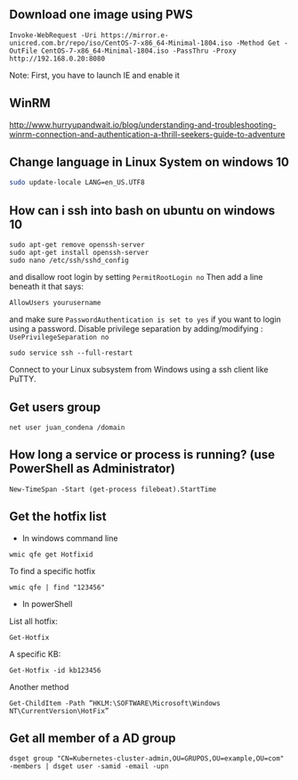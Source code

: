 ## Download one image using PWS

```
Invoke-WebRequest -Uri https://mirror.e-unicred.com.br/repo/iso/CentOS-7-x86_64-Minimal-1804.iso -Method Get -OutFile CentOS-7-x86_64-Minimal-1804.iso -PassThru -Proxy http://192.168.0.20:8080
``` 
Note: First, you have to launch IE and enable it


## WinRM
http://www.hurryupandwait.io/blog/understanding-and-troubleshooting-winrm-connection-and-authentication-a-thrill-seekers-guide-to-adventure


## Change language in Linux System on windows 10 

```sh
sudo update-locale LANG=en_US.UTF8
```

## How can i ssh into bash on ubuntu on windows 10
```
sudo apt-get remove openssh-server
sudo apt-get install openssh-server
sudo nano /etc/ssh/sshd_config 
```
and disallow root login by setting `PermitRootLogin no`
Then add a line beneath it that says:
```
AllowUsers yourusername
```
and make sure `PasswordAuthentication is set to yes` if you want to login using a password.
Disable privilege separation by adding/modifying : `UsePrivilegeSeparation no`
```
sudo service ssh --full-restart
```
Connect to your Linux subsystem from Windows using a ssh client like PuTTY.



## Get users group
```
net user juan_condena /domain
```
## How long a service or process is running? (use PowerShell as Administrator)

```
New-TimeSpan -Start (get-process filebeat).StartTime
```

## Get the hotfix list 

* In windows command line
```
wmic qfe get Hotfixid
```
To find a specific hotfix

```
wmic qfe | find "123456"
```

* In powerShell

List all hotfix:
```
Get-Hotfix 
```
A specific KB:
```
Get-Hotfix -id kb123456
```

Another method
```
Get-ChildItem -Path “HKLM:\SOFTWARE\Microsoft\Windows NT\CurrentVersion\HotFix”
```

## Get all member of a AD group

```
dsget group "CN=Kubernetes-cluster-admin,OU=GRUPOS,OU=example,OU=com" -members | dsget user -samid -email -upn
```
